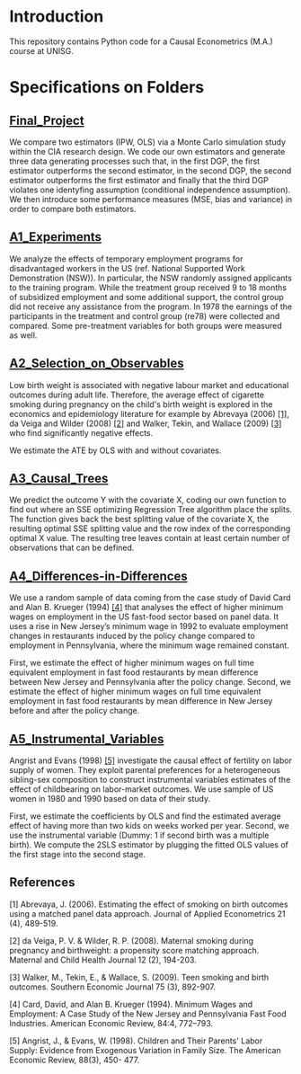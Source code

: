 # Introduction

This repository contains Python code for a Causal Econometrics (M.A.) course at UNISG.

# Specifications on Folders

## [Final_Project](https://github.com/nathaliemayor/Causal_Econometrics/tree/main/Final_Project)

We compare two estimators (IPW, OLS) via a Monte Carlo simulation study within the CIA research design. We code our own estimators and generate three data generating processes such that, in the first DGP, the first estimator outperforms the second estimator, in the second DGP, the second estimator outperforms the first estimator and finally that the third DGP violates one identyfing assumption (conditional independence assumption). We then introduce some performance measures (MSE, bias and variance) in order to compare both estimators.

## [A1_Experiments](https://github.com/nathaliemayor/Causal_Econometrics/tree/main/A1_Experiments)

We analyze the effects of temporary employment programs for disadvantaged workers in the US (ref. National Supported Work Demonstration (NSW)). In particular, the NSW randomly assigned applicants to the training program. While the treatment group received 9 to 18 months of subsidized employment and some additional support, the control group did not receive any assistance from the program. In 1978 the earnings of the participants in the treatment and control group (re78) were collected and compared. Some pre-treatment variables for both groups were measured as well. 

## [A2_Selection_on_Observables](https://github.com/nathaliemayor/Causal_Econometrics/tree/main/A2_Selection_on_Observables)

Low birth weight is associated with negative labour market and educational outcomes during adult life. Therefore, the average effect of cigarette smoking during pregnancy on the child's birth weight is explored in the economics and epidemiology literature for example by Abrevaya (2006) [[1]](#1), da Veiga and Wilder (2008) [[2]](#2) and Walker, Tekin, and Wallace (2009) [[3]](#3) who find significantly negative effects. 

We estimate the ATE by OLS with and without covariates.

## [A3_Causal_Trees](https://github.com/nathaliemayor/Causal_Econometrics/tree/main/A3_Causal_Trees)

We predict the outcome Y with the covariate X, coding our own function to find out where an SSE optimizing Regression Tree algorithm place the splits. The function gives back the best splitting value of the covariate X, the resulting optimal SSE splitting value and the row index of the corresponding optimal X value. The resulting tree leaves contain at least certain number of observations that can be defined. 

## [A4_Differences-in-Differences](https://github.com/nathaliemayor/Causal_Econometrics/tree/main/A4_Differences-in-Differences)
We use a random sample of data coming from the case study of David Card and Alan B. Krueger (1994) [[4]](#4) that analyses the effect of higher minimum wages on employment in the US fast-food sector based on panel data. It uses a rise in New Jersey’s minimum wage in 1992 to evaluate employment changes in restaurants induced by the policy change compared to employment in Pennsylvania, where the minimum wage remained constant. 

First, we estimate the effect of higher minimum wages on full time equivalent employment in fast food restaurants by mean difference between New Jersey and Pennsylvania after the policy change. Second, we estimate the effect of higher minimum wages on full time equivalent employment in fast food restaurants by mean difference in New Jersey before and after the policy change. 

## [A5_Instrumental_Variables](https://github.com/nathaliemayor/Causal_Econometrics/tree/main/A5_Instrumental_Variables)

Angrist and Evans (1998) [[5]](#5) investigate the causal effect of fertility on labor supply of women. They exploit parental preferences for a heterogeneous sibling-sex composition to construct instrumental variables estimates of the effect of childbearing on labor-market outcomes. We use sample of US women in 1980 and 1990 based on data of their study. 

First, we estimate the coefficients by OLS and find the estimated average effect of having more than two kids on weeks worked per year. Second, we use the instrumental variable (Dummy: 1 if second birth was a multiple birth). We compute the 2SLS estimator by plugging the fitted OLS values of the first stage into the second stage.

## References

<a id="1">[1]</a> 
Abrevaya, J. (2006). Estimating the effect of smoking on birth outcomes using a matched panel data approach. Journal of Applied Econometrics 21 (4), 489-519.

<a id="2">[2]</a> 
da Veiga, P. V. & Wilder, R. P. (2008). Maternal smoking during pregnancy and birthweight: a propensity score matching approach. Maternal and Child Health Journal 12 (2), 194-203.

<a id="3">[3]</a> 
Walker, M., Tekin, E., & Wallace, S. (2009). Teen smoking and birth outcomes. Southern Economic Journal 75 (3), 892-907.

<a id="4">[4]</a> 
Card, David, and Alan B. Krueger (1994). Minimum Wages and Employment: A Case Study of the New Jersey and Pennsylvania Fast Food Industries. American Economic Review, 84:4, 772–793.

<a id="5">[5]</a> 
Angrist, J., & Evans, W. (1998). Children and Their Parents' Labor Supply: Evidence from Exogenous Variation in Family Size. The American Economic Review, 88(3), 450- 477.

